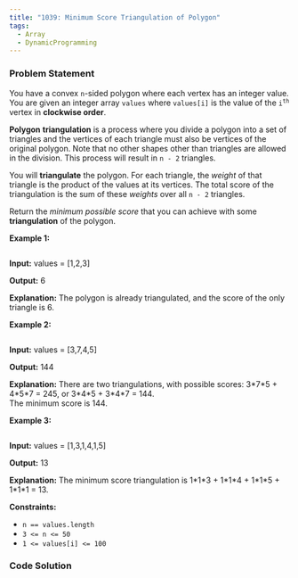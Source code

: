 ```yaml
---
title: "1039: Minimum Score Triangulation of Polygon"
tags:
  - Array
  - DynamicProgramming
---
```

### Problem Statement

<p>You have a convex <code>n</code>-sided polygon where each vertex has an integer value. You are given an integer array <code>values</code> where <code>values[i]</code> is the value of the <code>i<sup>th</sup></code> vertex in <strong>clockwise order</strong>.</p>

<p><strong>Polygon</strong> <strong>triangulation</strong> is a process where you divide a polygon into a set of triangles and the vertices of each triangle must also be vertices of the original polygon. Note that no other shapes other than triangles are allowed in the division. This process will result in <code>n - 2</code> triangles.</p>

<p>You will <strong>triangulate</strong> the polygon. For each triangle, the <em>weight</em> of that triangle is the product of the values at its vertices. The total score of the triangulation is the sum of these <em>weights</em> over all <code>n - 2</code> triangles.</p>

<p>Return the<em> minimum possible score </em>that you can achieve with some<em> </em><strong>triangulation</strong><em> </em>of the polygon.</p>



<p><strong class="example">Example 1:</strong></p>

<p><img alt="" src="http://127.0.0.1:49174/shape1.jpg" /></p>

<div class="example-block">
<p><strong>Input:</strong> <span class="example-io">values = [1,2,3]</span></p>

<p><strong>Output:</strong> <span class="example-io">6</span></p>

<p><strong>Explanation:</strong> The polygon is already triangulated, and the score of the only triangle is 6.</p>
</div>

<p><strong class="example">Example 2:</strong></p>

<p><img alt="" src="http://127.0.0.1:49174/shape2.jpg" /></p>

<div class="example-block">
<p><strong>Input:</strong> <span class="example-io">values = [3,7,4,5]</span></p>

<p><strong>Output:</strong> <span class="example-io">144</span></p>

<p><strong>Explanation:</strong> There are two triangulations, with possible scores: 3*7*5 + 4*5*7 = 245, or 3*4*5 + 3*4*7 = 144.<br />
The minimum score is 144.</p>
</div>

<p><strong class="example">Example 3:</strong></p>

<p><img alt="" src="http://127.0.0.1:49174/shape3.jpg" /></p>

<div class="example-block">
<p><strong>Input:</strong> <span class="example-io">values = [1,3,1,4,1,5]</span></p>

<p><strong>Output:</strong> <span class="example-io">13</span></p>

<p><strong>Explanation:</strong> The minimum score triangulation is 1*1*3 + 1*1*4 + 1*1*5 + 1*1*1 = 13.</p>
</div>


<p><strong>Constraints:</strong></p>

<ul>
	<li><code>n == values.length</code></li>
	<li><code>3 &lt;= n &lt;= 50</code></li>
	<li><code>1 &lt;= values[i] &lt;= 100</code></li>
</ul>


### Code Solution

```python

```
